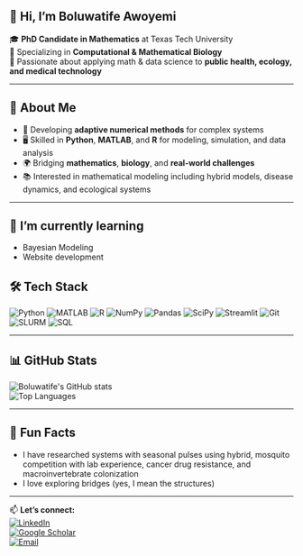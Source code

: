 <!--
## Hi :)
**TifeAwoyemi/TifeAwoyemi** is a ✨ _special_ ✨ repository because its `README.md` (this file) appears on your GitHub profile.

Here are some ideas to get you started:

- 🔭 I’m currently working on ...
- 🌱 I’m currently learning ...
- 👯 I’m looking to collaborate on ...
- 🤔 I’m looking for help with ...
- 💬 Ask me about ...
- 📫 How to reach me: ...
- 😄 Pronouns: ...
- ⚡ Fun fact: ...
![Boluwatife Awoyemi Banner]
-->

<!-- Banner -->
## 👋 Hi, I’m Boluwatife Awoyemi

🎓 **PhD Candidate in Mathematics** at Texas Tech University  
🔬 Specializing in **Computational & Mathematical Biology**  
📍 Passionate about applying math & data science to **public health, ecology, and medical technology**

---

## 🚀 About Me
- 🧮 Developing **adaptive numerical methods** for complex systems  
- 🖥 Skilled in **Python**, **MATLAB**, and **R** for modeling, simulation, and data analysis  
- 🌍 Bridging **mathematics**, **biology**, and **real-world challenges**  
- 📚 Interested in mathematical modeling including hybrid models, disease dynamics, and ecological systems

---

## 🌱 I’m currently learning
- Bayesian Modeling
- Website development

## 🛠 Tech Stack
![Python](https://img.shields.io/badge/Python-3776AB?logo=python&logoColor=white)
![MATLAB](https://img.shields.io/badge/MATLAB-FF9900?logo=mathworks&logoColor=white)
![R](https://img.shields.io/badge/R-276DC3?logo=r&logoColor=white)
![NumPy](https://img.shields.io/badge/NumPy-013243?logo=numpy&logoColor=white)
![Pandas](https://img.shields.io/badge/Pandas-150458?logo=pandas&logoColor=white)
![SciPy](https://img.shields.io/badge/SciPy-8CAAE6?logo=scipy&logoColor=white)
![Streamlit](https://img.shields.io/badge/Streamlit-FF4B4B?logo=streamlit&logoColor=white)
![Git](https://img.shields.io/badge/Git-F05032?logo=git&logoColor=white)
![SLURM](https://img.shields.io/badge/SLURM-000000?logo=linux&logoColor=white)
![SQL](https://img.shields.io/badge/SQL-F4BBFF?logo=sql&logoColor=white)

---
<!--
## 📌 Featured Projects
- **Bayesian Digital Twin for Cancer Patients** – Personalized modeling for treatment response  
- **Streamlit Portfolio Website** – Interactive hub for research & computational projects  
- **Hybrid Consumer-Resource Models** – Applications in aquatic, terrestrial, and epidemiology

---
-->
## 📊 GitHub Stats
![Boluwatife's GitHub stats](https://github-readme-stats.vercel.app/api/?username=TifeAwoyemi&show_icons=true&theme=tokyonight)  
![Top Languages](https://github-readme-stats.vercel.app/api/top-langs/?username=TifeAwoyemi&layout=compact&theme=tokyonight)

---

## 🌱 Fun Facts 
- I have researched systems with seasonal pulses using hybrid, mosquito competition with lab experience, cancer drug resistance, and macroinvertebrate colonization  
- I love exploring bridges (yes, I mean the structures)

---

📫 **Let’s connect:**  
[![LinkedIn](https://img.shields.io/badge/LinkedIn-0A66C2?logo=linkedin&logoColor=white)](https://www.linkedin.com/in/boluwatife-awoyemi/)  
[![Google Scholar](https://img.shields.io/badge/Google%20Scholar-4285F4?logo=googlescholar&logoColor=white)](https://scholar.google.com/citations?user=Z8eaYhcAAAAJ&hl=en)  
[![Email](https://img.shields.io/badge/Email-D14836?logo=gmail&logoColor=white)](mailto:ellybolu@gmail.com)  
